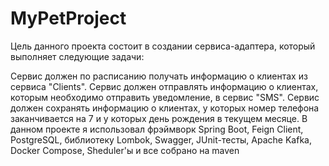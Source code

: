# MyPetProject
Цель данного проекта состоит в создании сервиса-адаптера, который выполняет следующие задачи:

Сервис должен по расписанию получать информацию о клиентах из сервиса "Clients".
Сервис должен отправлять информацию о клиентах, которым необходимо отправить уведомление, в сервис "SMS".
Сервис должен сохранять информацию о клиентах, у которых номер телефона заканчивается на 7 и у которых день рождения в текущем месяце.
В данном проекте я использовал фрэймворк Spring Boot, Feign Client, PostgreSQL, библиотеку Lombok, Swagger, JUnit-тесты, Apache Kafka, Docker Compose, Sheduler'ы и все собрано на maven
